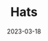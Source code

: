 ---
title: Hats
fulltitle: Hats

date: 2023-03-18

tags: 
- 2023
characters:
- tzipora
categories:
- sketch
keywords:
- 2023

url: /stories/hats/

toc: false

rgb: 254, 86, 71

image: /images/sketches/hats.jpg
reddit:
print: 
video:
caption: A) the beret B) the sunhat and C) the [crown](/stories/crown)
---